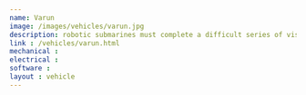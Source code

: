 ```yaml
---
name: Varun
image: /images/vehicles/varun.jpg
description: robotic submarines must complete a difficult series of visual- and acoustic-based tasks in this popular international competition. These tasks simulate the work required of robotic subs in many facets of underwater activity.
link : /vehicles/varun.html
mechanical :
electrical :
software :
layout : vehicle
---
```

